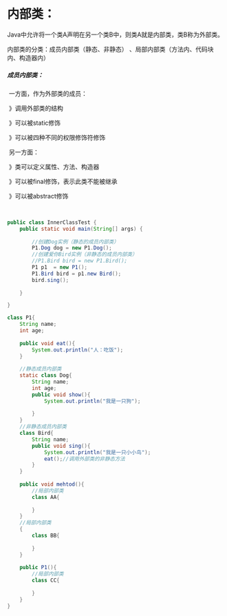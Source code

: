# 内部类：

Java中允许将一个类A声明在另一个类B中，则类A就是内部类，类B称为外部类。

内部类的分类：成员内部类（静态、非静态） 、局部内部类（方法内、代码块内、构造器内）

##### 成员内部类：

​	一方面，作为外部类的成员：

​			》调用外部类的结构

​			》可以被static修饰

​			》可以被四种不同的权限修饰符修饰

​	另一方面：

​			》类可以定义属性、方法、构造器

​			》可以被final修饰，表示此类不能被继承

​			》可以被abstract修饰

​			

```java
public class InnerClassTest {
	public static void main(String[] args) {
		
		//创建Dog实例（静态的成员内部类）
		P1.Dog dog = new P1.Dog();
		//创建爱你Bird实例（非静态的成员内部类）
		//P1.Bird bird = new P1.Bird();
		P1 p1  = new P1();
		P1.Bird bird = p1.new Bird();
		bird.sing();
		
	}

}

class P1{
	String name;
	int age;
	
	public void eat(){
		System.out.println("人：吃饭");
	}
	
	//静态成员内部类
	static class Dog{
		String name;
		int age;
		public void show(){
			System.out.println("我是一只狗");
			
		}
	}
	//非静态成员内部类
	class Bird{
		String name;
		public void sing(){
			System.out.println("我是一只小小鸟");
			eat();//调用外部类的非静态方法
		}
	}
	
	public void mehtod(){
		//局部内部类
		class AA{
			
		}
	}
	//局部内部类
	{
		class BB{
			
		}
	}
	
	public P1(){
		//局部内部类
		class CC{
			
		}
	}
}
```

